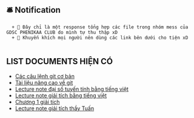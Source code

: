 ## 🛎 Notification
      + 📝 Đây chỉ là một response tổng hợp các file trong nhóm mess của GDSC PHENIKAA CLUB do mình tự thu thập xD
      + 📝 Khuyến khích mọi người nên dùng các link bên dưới cho tiện xD
```hash
```
## LIST DOCUMENTS HIỆN CÓ
+ [Các câu lệnh git cơ bản](https://github.com/tuzifake/GDSC-File/blob/main/git_basic_commands/git_basic_commands.jpg)
+ [Tài liệu nâng cao về git](https://github.com/georgeowen1993/learn-git-the-hard-way)
+ [Lecture note đại số tuyến tính bằng tiếng việt](https://github.com/tuzifake/GDSC-File/blob/main/docs/Lecture-note-%C4%90%E1%BA%A1i-s%E1%BB%91-tuy%E1%BA%BFn-t%C3%ADnh.pdf)
+ [Lecture note giải tích bằng tiếng việt](https://github.com/tuzifake/GDSC-File/blob/main/docs/Lecture-note-Gi%E1%BA%A3i-t%C3%ADch.pdf)
+ [Chương 1 giải tích](https://github.com/tuzifake/GDSC-File/blob/main/docs/GT_Chuong_1_Draft.pdf)
+ [Lecture note giải tích thầy Tuấn](https://sites.google.com/site/dotocxoan/courses?authuser=0&fbclid=IwAR0bxNxibXvpdlxyGznRqc_k4Pods2jGCyNGE6lEEcnVHy3x1amqphd8eOQ&pli=1)
